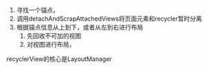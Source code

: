 1. 寻找一个锚点，
2. 调用detachAndScrapAttachedViews将页面元素和recycler暂时分离
3. 根据锚点信息从上到下，或者从左到右进行布局
   1. 先回收不可加的视图
   2. 对视图进行布局，





recyclerView的核心是LayoutManager